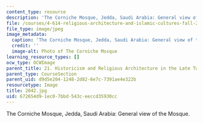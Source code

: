 ```yaml
---
content_type: resource
description: 'The Corniche Mosque, Jedda, Saudi Arabia: General view of the Mosque.'
file: /courses/4-614-religious-architecture-and-islamic-cultures-fall-2002/672654d91ec07bbd543ceeccd35930cc_2042.jpg
file_type: image/jpeg
image_metadata:
  caption: 'The Corniche Mosque, Jedda, Saudi Arabia: General view of the Mosque.'
  credit: ''
  image-alt: Photo of The Corniche Mosque
learning_resource_types: []
ocw_type: OCWImage
parent_title: 21. Historicism and Religious Architecture in the Late Twentieth Century
parent_type: CourseSection
parent_uid: d9d5e204-1248-2d82-6e7c-7391ae4e322b
resourcetype: Image
title: 2042.jpg
uid: 672654d9-1ec0-7bbd-543c-eeccd35930cc
---
```

The Corniche Mosque, Jedda, Saudi Arabia: General view of the Mosque.

